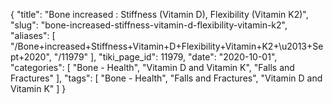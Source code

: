 {
    "title": "Bone increased : Stiffness (Vitamin D), Flexibility (Vitamin K2)",
    "slug": "bone-increased-stiffness-vitamin-d-flexibility-vitamin-k2",
    "aliases": [
        "/Bone+increased+Stiffness+Vitamin+D+Flexibility+Vitamin+K2+\u2013+Sept+2020",
        "/11979"
    ],
    "tiki_page_id": 11979,
    "date": "2020-10-01",
    "categories": [
        "Bone - Health",
        "Vitamin D and Vitamin K",
        "Falls and Fractures"
    ],
    "tags": [
        "Bone - Health",
        "Falls and Fractures",
        "Vitamin D and Vitamin K"
    ]
}